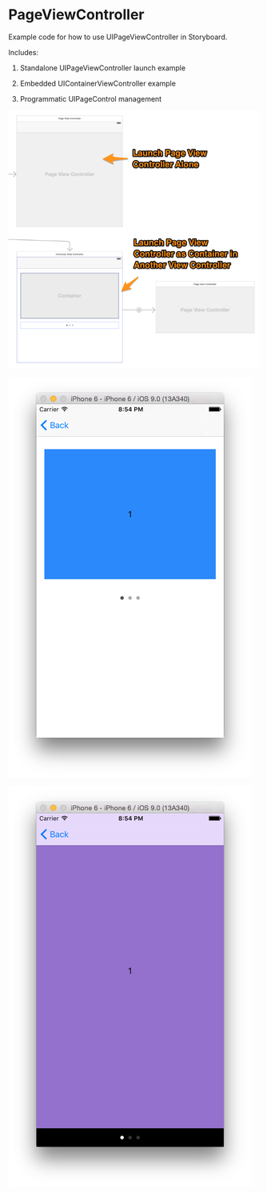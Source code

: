 # PageViewController
Example code for how to use UIPageViewController in Storyboard. 

Includes:

1) Standalone UIPageViewController launch example 

2) Embedded UIContainerViewController example

3) Programmatic UIPageControl management

![alt tag](https://raw.githubusercontent.com/dstarsboy/PageViewController/master/Image.png)

![alt tag](https://raw.githubusercontent.com/dstarsboy/PageViewController/master/Container.png)

![alt tag](https://raw.githubusercontent.com/dstarsboy/PageViewController/master/FullScreen.png)

